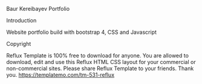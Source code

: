 Baur Kereibayev Portfolio

Introduction

Website portfolio build with bootstrap 4, CSS and Javascript

Copyright

Reflux Template is 100% free to download for anyone. You are allowed to download, edit and use this Reflux HTML CSS layout for your commercial or non-commercial sites. Please share Reflux Template to your friends. Thank you.
https://templatemo.com/tm-531-reflux
